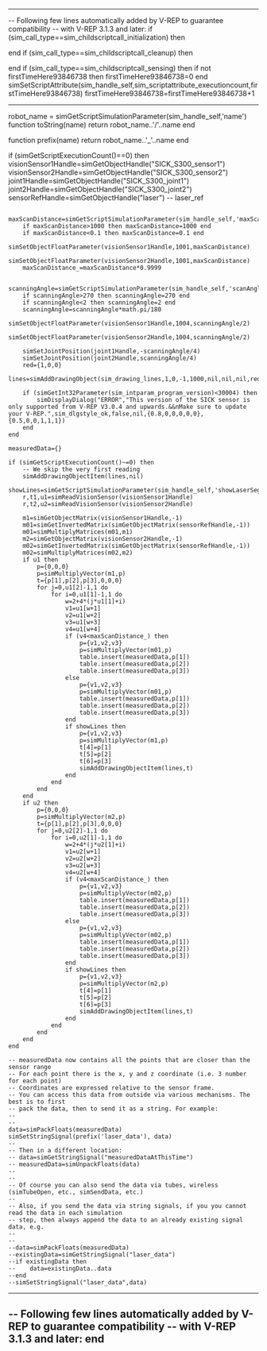 ------------------------------------------------------------------------------ 
-- Following few lines automatically added by V-REP to guarantee compatibility 
-- with V-REP 3.1.3 and later: 
if (sim_call_type==sim_childscriptcall_initialization) then 
 
end 
if (sim_call_type==sim_childscriptcall_cleanup) then 
 
end 
if (sim_call_type==sim_childscriptcall_sensing) then 
    if not firstTimeHere93846738 then 
        firstTimeHere93846738=0 
    end 
    simSetScriptAttribute(sim_handle_self,sim_scriptattribute_executioncount,firstTimeHere93846738) 
    firstTimeHere93846738=firstTimeHere93846738+1 
 
------------------------------------------------------------------------------ 
robot_name = simGetScriptSimulationParameter(sim_handle_self,'name')
function toString(name)
    return robot_name..'/'..name
end

function prefix(name)
    return robot_name..'_'..name
end
 
if (simGetScriptExecutionCount()==0) then
        visionSensor1Handle=simGetObjectHandle("SICK_S300_sensor1")
        visionSensor2Handle=simGetObjectHandle("SICK_S300_sensor2")
        joint1Handle=simGetObjectHandle("SICK_S300_joint1")
        joint2Handle=simGetObjectHandle("SICK_S300_joint2")
        sensorRefHandle=simGetObjectHandle("laser") -- laser_ref
    
        maxScanDistance=simGetScriptSimulationParameter(sim_handle_self,'maxScanDistance')
        if maxScanDistance>1000 then maxScanDistance=1000 end
        if maxScanDistance<0.1 then maxScanDistance=0.1 end
        simSetObjectFloatParameter(visionSensor1Handle,1001,maxScanDistance)
        simSetObjectFloatParameter(visionSensor2Handle,1001,maxScanDistance)
        maxScanDistance_=maxScanDistance*0.9999
    
        scanningAngle=simGetScriptSimulationParameter(sim_handle_self,'scanAngle')
        if scanningAngle>270 then scanningAngle=270 end
        if scanningAngle<2 then scanningAngle=2 end
        scanningAngle=scanningAngle*math.pi/180
        simSetObjectFloatParameter(visionSensor1Handle,1004,scanningAngle/2)
        simSetObjectFloatParameter(visionSensor2Handle,1004,scanningAngle/2)
    
        simSetJointPosition(joint1Handle,-scanningAngle/4)
        simSetJointPosition(joint2Handle,scanningAngle/4)
        red={1,0,0}
        lines=simAddDrawingObject(sim_drawing_lines,1,0,-1,1000,nil,nil,nil,red)
    
        if (simGetInt32Parameter(sim_intparam_program_version)<30004) then
            simDisplayDialog("ERROR","This version of the SICK sensor is only supported from V-REP V3.0.4 and upwards.&&nMake sure to update your V-REP.",sim_dlgstyle_ok,false,nil,{0.8,0,0,0,0,0},{0.5,0,0,1,1,1})
        end
    end
    
    measuredData={}
    
    if (simGetScriptExecutionCount()~=0) then
        -- We skip the very first reading
        simAddDrawingObjectItem(lines,nil)
        showLines=simGetScriptSimulationParameter(sim_handle_self,'showLaserSegments')
        r,t1,u1=simReadVisionSensor(visionSensor1Handle)
        r,t2,u2=simReadVisionSensor(visionSensor2Handle)
    
        m1=simGetObjectMatrix(visionSensor1Handle,-1)
        m01=simGetInvertedMatrix(simGetObjectMatrix(sensorRefHandle,-1))
        m01=simMultiplyMatrices(m01,m1)
        m2=simGetObjectMatrix(visionSensor2Handle,-1)
        m02=simGetInvertedMatrix(simGetObjectMatrix(sensorRefHandle,-1))
        m02=simMultiplyMatrices(m02,m2)
        if u1 then
            p={0,0,0}
            p=simMultiplyVector(m1,p)
            t={p[1],p[2],p[3],0,0,0}
            for j=0,u1[2]-1,1 do
                for i=0,u1[1]-1,1 do
                    w=2+4*(j*u1[1]+i)
                    v1=u1[w+1]
                    v2=u1[w+2]
                    v3=u1[w+3]
                    v4=u1[w+4]
                    if (v4<maxScanDistance_) then
                        p={v1,v2,v3}
                        p=simMultiplyVector(m01,p)
                        table.insert(measuredData,p[1])
                        table.insert(measuredData,p[2])
                        table.insert(measuredData,p[3])
                    else
                        p={v1,v2,v3}
                        p=simMultiplyVector(m01,p)
                        table.insert(measuredData,p[1])
                        table.insert(measuredData,p[2])
                        table.insert(measuredData,p[3])                        
                    end
                    if showLines then
                        p={v1,v2,v3}
                        p=simMultiplyVector(m1,p)
                        t[4]=p[1]
                        t[5]=p[2]
                        t[6]=p[3]
                        simAddDrawingObjectItem(lines,t)
                    end
                end
            end
        end
        if u2 then
            p={0,0,0}
            p=simMultiplyVector(m2,p)
            t={p[1],p[2],p[3],0,0,0}
            for j=0,u2[2]-1,1 do
                for i=0,u2[1]-1,1 do
                    w=2+4*(j*u2[1]+i)
                    v1=u2[w+1]
                    v2=u2[w+2]
                    v3=u2[w+3]
                    v4=u2[w+4]
                    if (v4<maxScanDistance_) then
                        p={v1,v2,v3}
                        p=simMultiplyVector(m02,p)
                        table.insert(measuredData,p[1])
                        table.insert(measuredData,p[2])
                        table.insert(measuredData,p[3])
                    else
                        p={v1,v2,v3}
                        p=simMultiplyVector(m02,p)
                        table.insert(measuredData,p[1])
                        table.insert(measuredData,p[2])
                        table.insert(measuredData,p[3])                        
                    end
                    if showLines then
                        p={v1,v2,v3}
                        p=simMultiplyVector(m2,p)
                        t[4]=p[1]
                        t[5]=p[2]
                        t[6]=p[3]
                        simAddDrawingObjectItem(lines,t)
                    end
                end
            end
        end
    end
    
    -- measuredData now contains all the points that are closer than the sensor range
    -- For each point there is the x, y and z coordinate (i.e. 3 number for each point)
    -- Coordinates are expressed relative to the sensor frame.
    -- You can access this data from outside via various mechanisms. The best is to first
    -- pack the data, then to send it as a string. For example:
    --
    -- 
    data=simPackFloats(measuredData)
    simSetStringSignal(prefix('laser_data'), data)
    --
    -- Then in a different location:
    -- data=simGetStringSignal("measuredDataAtThisTime")
    -- measuredData=simUnpackFloats(data)
    --
    --
    -- Of course you can also send the data via tubes, wireless (simTubeOpen, etc., simSendData, etc.)
    --
    -- Also, if you send the data via string signals, if you you cannot read the data in each simulation
    -- step, then always append the data to an already existing signal data, e.g.
    --
    -- 
    --data=simPackFloats(measuredData)
    --existingData=simGetStringSignal("laser_data")
    --if existingData then
    --    data=existingData..data
    --end
    --simSetStringSignal("laser_data",data)
    
    
    
    
 
 
------------------------------------------------------------------------------ 
-- Following few lines automatically added by V-REP to guarantee compatibility 
-- with V-REP 3.1.3 and later: 
end 
------------------------------------------------------------------------------ 

